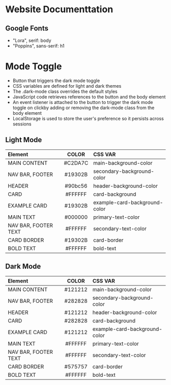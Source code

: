 # Website Documenttation

## Google Fonts
- "Lora", serif: body
- "Poppins", sans-serif: h1

# Mode Toggle
- Button that triggers the dark mode toggle
- CSS variables are defined for light and dark themes
- The .dark-mode class overrides the default styles
- JavaScript code retrieves references to the button and the body element
- An event listener is attached to the button to trigger the dark mode toggle on clickby adding or removing the dark-mode class from the body element
- LocalStorage is used to store the user's preference so it persists across sessions
## Light Mode

| Element                      | COLOR     | CSS VAR                           |
|:-----------------------------|:---------:|:----------------------------------|
| MAIN CONTENT                 | #C2DA7C | main-background-color             |
| NAV BAR, FOOTER              | #19302B | secondary-background-color        |
| HEADER                       | #90bc56 | header-background-color           |
| CARD                         | #FFFFFF | card-background                   |
| EXAMPLE CARD                 | #19302B | example-card-background-color     |
| MAIN TEXT                    | #000000 | primary-text-color                |
| NAV BAR, FOOTER TEXT         | #FFFFFF | secondary-text-color              |
| CARD BORDER                  | #19302B | card-border                       |
| BOLD TEXT                    | #FFFFFF | bold-text                         |



## Dark Mode

| Element                      | COLOR     | CSS VAR                           |
|:-----------------------------|:---------:|:----------------------------------|
| MAIN CONTENT                 | #121212 | main-background-color             |
| NAV BAR, FOOTER              | #282828 | secondary-background-color        |
| HEADER                       | #121212 | header-background-color           |
| CARD                         | #282828 | card-background                   |
| EXAMPLE CARD                 | #121212 | example-card-background-color     |
| MAIN TEXT                    | #FFFFFF | primary-text-color                |
| NAV BAR, FOOTER TEXT         | #FFFFFF | secondary-text-color              |
| CARD BORDER                  | #575757 | card-border                       |
| BOLD TEXT                    | #FFFFFF | bold-text                         |







